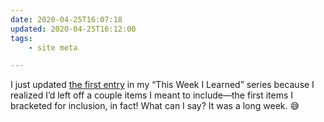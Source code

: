 ```yaml
---
date: 2020-04-25T16:07:18
updated: 2020-04-25T16:12:00
tags:
    - site meta

---
```


I just updated [the first entry](https://v5.chriskrycho.com/journal/this-week-i-learned-1/) in my “This Week I Learned” series because I realized I’d left off a couple items I meant to include—the first items I bracketed for inclusion, in fact! What can I say? It was a long week. 😅